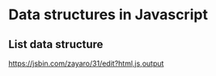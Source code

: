 # Data structures in Javascript

## List data structure
https://jsbin.com/zayaro/31/edit?html,js,output
